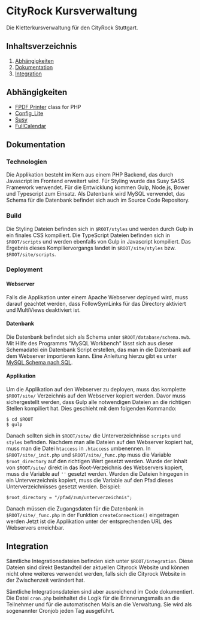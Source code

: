 # CityRock Kursverwaltung
Die Kletterkursverwaltung für den CityRock Stuttgart.

## Inhaltsverzeichnis

1. [Abhängigkeiten](#abhängigkeiten) 
2. [Dokumentation](#dokumentation)
3. [Integration](#integration)

## Abhängigkeiten
* [FPDF Printer](http://www.fpdf.org/) class for PHP
* [Config_Lite](https://github.com/pear/Config_Lite/blob/master/docs/examples)
* [Susy](http://susy.readthedocs.org/en/latest/)
* [FullCalendar](http://fullcalendar.io/)

## Dokumentation

### Technologien
Die Applikation besteht im Kern aus einem PHP Backend, das durch Javascript im Frontend erweitert wird. Für Styling wurde das Susy SASS Framework verwendet. Für die Entwicklung kommen Gulp, Node.js, Bower und Typescript zum Einsatz. Als Datenbank wird MySQL verwendet, das Schema für die Datenbank befindet sich auch im Source Code Repository.

### Build
Die Styling Dateien befinden sich in `$ROOT/styles` und werden durch Gulp in ein finales CSS kompiliert. Die TypeScript Dateien befinden sich in `$ROOT/scripts` und werden ebenfalls von Gulp in Javascript kompiliert. Das Ergebnis dieses Kompiliervorgangs landet in `$ROOT/site/styles` bzw. `$ROOT/site/scripts`. 

### Deployment

#### Webserver
Falls die Applikation unter einem Apache Webserver deployed wird, muss darauf geachtet werden, dass FollowSymLinks für das Directory aktiviert und MultiViews deaktiviert ist. 

#### Datenbank
Die Datenbank befindet sich als Schema unter `$ROOT/database/schema.mwb`. Mit Hilfe des Programms "MySQL Workbench" lässt sich aus dieser Schemadatei ein Datenbank Script erstellen, das man in die Datenbank auf dem Webserver importieren kann. Eine Anleitung hierzu gibt es unter [MySQL Schema nach SQL](http://dev.mysql.com/doc/workbench/en/wb-reverse-engineer-create-script.html).

#### Applikation
Um die Applikation auf den Webserver zu deployen, muss das komplette `$ROOT/site/` Verzeichnis auf den Webserver kopiert werden. Davor muss sichergestellt werden, dass Gulp alle notwendigen Dateien an die richtigen Stellen kompiliert hat. Dies geschieht mit dem folgenden Kommando:
```
$ cd $ROOT
$ gulp 
```

Danach sollten sich in `$ROOT/site/` die Unterverzeichnisse `scripts` und `styles` befinden.
Nachdem man alle Dateien auf den Webserver kopiert hat, muss man die Datei `htaccess` in `.htaccess` umbenennen. In `$ROOT/site/_init.php` und `$ROOT/site/_func.php` muss die Variable `$root_directory` auf den richtigen Wert gesetzt werden. Wurde der Inhalt von `$ROOT/site/` direkt in das Root-Verzeichnis des Webservers kopiert, muss die Variable auf `''` gesetzt werden. Wurden die Dateien hingegen in ein Unterverzeichnis kopiert, muss die Variable auf den Pfad dieses Unterverzeichnisses gesetzt werden. Beispiel:
```
$root_directory = "/pfad/zum/unterverzeichnis";
```

Danach müssen die Zugangsdaten für die Datenbank in `$ROOT/site/_func.php` in der Funktion `createConnection()` eingetragen werden
Jetzt ist die Applikation unter der entsprechenden URL des Webservers erreichbar.

## Integration
Sämtliche Integrationsdateien befinden sich unter `$ROOT/integration`. Diese Dateien sind direkt Bestandteil der aktuellen Cityrock Website und können nicht ohne weiteres verwendet werden, falls sich die Cityrock Website in der Zwischenzeit verändert hat. 

Sämtliche Integrationsdateien sind aber ausreichend im Code dokumentiert. Die Datei `cron.php` beinhaltet die Logik für die Erinnerungsmails an die Teilnehmer und für die automatischen Mails an die Verwaltung. Sie wird als sogenannter Cronjob jeden Tag ausgeführt. 
